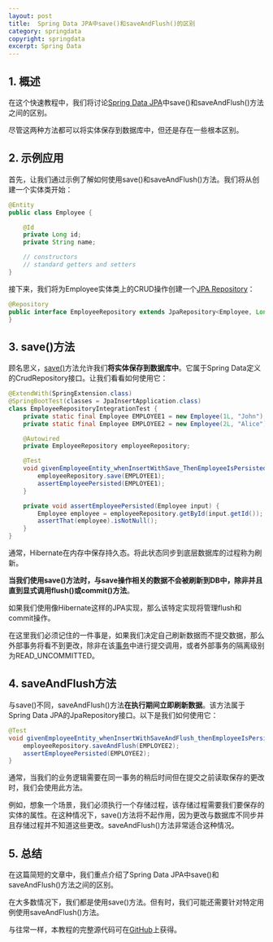 ```yaml
---
layout: post
title:  Spring Data JPA中save()和saveAndFlush()的区别
category: springdata
copyright: springdata
excerpt: Spring Data
---
```


## 1. 概述

在这个快速教程中，我们将讨论[Spring Data JPA](https://www.baeldung.com/the-persistence-layer-with-spring-data-jpa)中save()和saveAndFlush()方法之间的区别。

尽管这两种方法都可以将实体保存到数据库中，但还是存在一些根本区别。

## 2. 示例应用

首先，让我们通过示例了解如何使用save()和saveAndFlush()方法。我们将从创建一个实体类开始：

```java
@Entity
public class Employee {

    @Id
    private Long id;
    private String name;

    // constructors
    // standard getters and setters
}
```

接下来，我们将为Employee实体类上的CRUD操作创建一个[JPA Repository](https://www.baeldung.com/spring-data-repositories)：

```java
@Repository
public interface EmployeeRepository extends JpaRepository<Employee, Long> {
}
```

## 3. save()方法

顾名思义，[save()](https://www.baeldung.com/spring-data-crud-repository-save)方法允许我们**将实体保存到数据库中**。它属于Spring Data定义的CrudRepository接口。让我们看看如何使用它：

```java
@ExtendWith(SpringExtension.class)
@SpringBootTest(classes = JpaInsertApplication.class)
class EmployeeRepositoryIntegrationTest {
    private static final Employee EMPLOYEE1 = new Employee(1L, "John");
    private static final Employee EMPLOYEE2 = new Employee(2L, "Alice");

    @Autowired
    private EmployeeRepository employeeRepository;

    @Test
    void givenEmployeeEntity_whenInsertWithSave_ThenEmployeeIsPersisted() {
        employeeRepository.save(EMPLOYEE1);
        assertEmployeePersisted(EMPLOYEE1);
    }

    private void assertEmployeePersisted(Employee input) {
        Employee employee = employeeRepository.getById(input.getId());
        assertThat(employee).isNotNull();
    }
}
```

通常，Hibernate在内存中保存持久态。将此状态同步到底层数据库的过程称为刷新。

**当我们使用save()方法时，与save操作相关的数据不会被刷新到DB中，除非并且直到显式调用flush()或commit()方法**。

如果我们使用像Hibernate这样的JPA实现，那么该特定实现将管理flush和commit操作。

在这里我们必须记住的一件事是，如果我们决定自己刷新数据而不提交数据，那么外部事务将看不到更改，除非在该[事务](https://www.baeldung.com/transaction-configuration-with-jpa-and-spring)中进行提交调用，或者外部事务的隔离级别为READ_UNCOMMITTED。

## 4. saveAndFlush方法

与save()不同，saveAndFlush()方法**在执行期间立即刷新数据**。该方法属于Spring Data JPA的JpaRepository接口。以下是我们如何使用它：

```java
@Test
void givenEmployeeEntity_whenInsertWithSaveAndFlush_thenEmployeeIsPersisted() {
    employeeRepository.saveAndFlush(EMPLOYEE2);
    assertEmployeePersisted(EMPLOYEE2);
}
```

通常，当我们的业务逻辑需要在同一事务的稍后时间但在提交之前读取保存的更改时，我们会使用此方法。

例如，想象一个场景，我们必须执行一个存储过程，该存储过程需要我们要保存的实体的属性。在这种情况下，save()方法将不起作用，因为更改与数据库不同步并且存储过程并不知道这些更改。saveAndFlush()方法非常适合这种情况。

## 5. 总结

在这篇简短的文章中，我们重点介绍了Spring Data JPA中save()和saveAndFlush()方法之间的区别。

在大多数情况下，我们都是使用save()方法。但有时，我们可能还需要针对特定用例使用saveAndFlush()方法。

与往常一样，本教程的完整源代码可在[GitHub](https://github.com/tuyucheng7/taketoday-tutorial4j/tree/master/spring-data-modules)上获得。